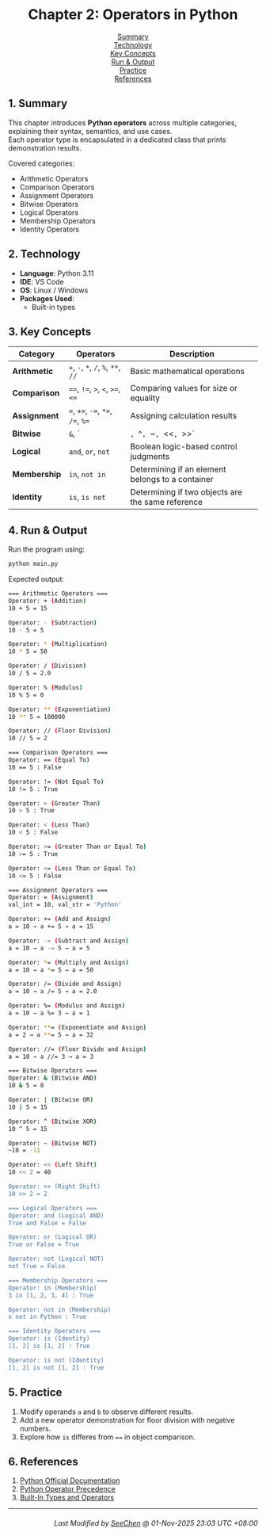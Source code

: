 <div align=center>

# Chapter 2: Operators in Python

[Summary](#1-summary)</br>
[Technology](#2-technology)</br>
[Key Concepts](#3-key-concepts)</br>
[Run & Output](#4-run--output)</br>
[Practice](#5-practice)</br>
[References](#6-references)

</div>

## 1. Summary
This chapter introduces **Python operators** across multiple categories, explaining their syntax, semantics, and use cases.  
Each operator type is encapsulated in a dedicated class that prints demonstration results.

Covered categories:
- Arithmetic Operators   
- Comparison Operators   
- Assignment Operators   
- Bitwise Operators   
- Logical Operators   
- Membership Operators   
- Identity Operators 

## 2. Technology
- **Language**: Python 3.11
- **IDE**: VS Code
- **OS**: Linux / Windows
- **Packages Used**:
  - Built-in types

## 3. Key Concepts
| Category | Operators | Description |
|----------------|------------------|------------------|
| **Arithmetic** | `+`, `-`, `*`, `/`, `%`, `**`, `//` | Basic mathematical operations |
| **Comparison** | `==`, `!=`, `>`, `<`, `>=`, `<=` | Comparing values for size or equality |
| **Assignment** | `=`, `+=`, `-=`, `*=`, `/=`, `%=` | Assigning calculation results |
| **Bitwise** | `&`, `|`, `^`, `~`, `<<`, `>>` | Processing integers in binary form |
| **Logical** | `and`, `or`, `not` | Boolean logic-based control judgments |
| **Membership** | `in`, `not in` | Determining if an element belongs to a container |
| **Identity** | `is`, `is not` | Determining if two objects are the same reference |

## 4. Run & Output
Run the program using:
```bash
python main.py
```

Expected output:
```bash
=== Arithmetic Operators ===
Operator: + (Addition)
10 + 5 = 15

Operator: - (Subtraction)
10 - 5 = 5

Operator: * (Multiplication)
10 * 5 = 50

Operator: / (Division)
10 / 5 = 2.0

Operator: % (Modulus)
10 % 5 = 0

Operator: ** (Exponentiation)
10 ** 5 = 100000

Operator: // (Floor Division)
10 // 5 = 2

=== Comparison Operators ===
Operator: == (Equal To)
10 == 5 : False

Operator: != (Not Equal To)
10 != 5 : True

Operator: > (Greater Than)
10 > 5 : True

Operator: < (Less Than)
10 < 5 : False

Operator: >= (Greater Than or Equal To)
10 >= 5 : True

Operator: <= (Less Than or Equal To)
10 <= 5 : False

=== Assignment Operators ===
Operator: = (Assignment)
val_int = 10, val_str = 'Python'

Operator: += (Add and Assign)
a = 10 → a += 5 → a = 15

Operator: -= (Subtract and Assign)
a = 10 → a -= 5 → a = 5

Operator: *= (Multiply and Assign)
a = 10 → a *= 5 → a = 50

Operator: /= (Divide and Assign)
a = 10 → a /= 5 → a = 2.0

Operator: %= (Modulus and Assign)
a = 10 → a %= 3 → a = 1

Operator: **= (Exponentiate and Assign)
a = 2 → a **= 5 → a = 32

Operator: //= (Floor Divide and Assign)
a = 10 → a //= 3 → a = 3

=== Bitwise Operators ===
Operator: & (Bitwise AND)
10 & 5 = 0

Operator: | (Bitwise OR)
10 | 5 = 15

Operator: ^ (Bitwise XOR)
10 ^ 5 = 15

Operator: ~ (Bitwise NOT)
~10 = -11

Operator: << (Left Shift)
10 << 2 = 40

Operator: >> (Right Shift)
10 >> 2 = 2

=== Logical Operators ===
Operator: and (Logical AND)
True and False = False

Operator: or (Logical OR)
True or False = True

Operator: not (Logical NOT)
not True = False

=== Membership Operators ===
Operator: in (Membership)
3 in [1, 2, 3, 4] : True

Operator: not in (Membership)
x not in Python : True

=== Identity Operators ===
Operator: is (Identity)
[1, 2] is [1, 2] : True

Operator: is not (Identity)
[1, 2] is not [1, 2] : True
```

## 5. Practice
1. Modify operands `a` and `b` to observe different results.
2. Add a new operator demonstration for floor division with negative numbers.
3. Explore how `is` differes from `==` in object comparison.

## 6. References
1. [Python Official Documentation](https://docs.python.org/3/)
2. [Python Operator Precedence](https://docs.python.org/3/reference/expressions.html#operator-precedence)
3. [Built-In Types and Operators](https://docs.python.org/3/library/stdtypes.html)

---
<div align="right">

###### *Last Modified by [SeeChen](https://github.com/SeeChen/) @ 01-Nov-2025 23:03 UTC +08:00*
</div>